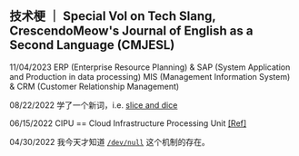 ## 技术梗 ｜ Special Vol on Tech Slang, CrescendoMeow's Journal of English as a Second Language (CMJESL)

11/04/2023 ERP (Enterprise Resource Planning) & SAP (System Application and Production in data processing)
           MIS (Management Information System) & CRM (Customer Relationship Management)

08/22/2022 学了一个新词，i.e. [slice and dice](https://skp2707.medium.com/slice-and-dice-during-data-analysis-b27a89d6d02b)

06/15/2022 CIPU == Cloud Infrastructure Processing Unit [[Ref]](https://www.alibabacloud.com/blog/599010)

04/30/2022 我今天才知道 [`/dev/null`](https://zh.m.wikipedia.org/wiki//dev/null) 这个机制的存在。
